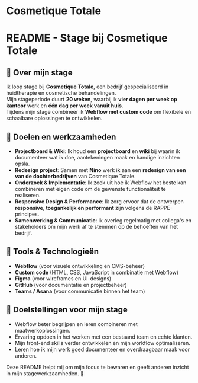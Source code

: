 # Cosmetique Totale

# README - Stage bij Cosmetique Totale

## 📌 Over mijn stage
Ik loop stage bij **Cosmetique Totale**, een bedrijf gespecialiseerd in huidtherapie en cosmetische behandelingen.  
Mijn stageperiode duurt **20 weken**, waarbij ik **vier dagen per week op kantoor** werk en **één dag per week vanuit huis**.  
Tijdens mijn stage combineer ik **Webflow met custom code** om flexibele en schaalbare oplossingen te ontwikkelen.

## 🎯 Doelen en werkzaamheden
- **Projectboard & Wiki**: Ik houd een **projectboard** en **wiki** bij waarin ik documenteer wat ik doe, aantekeningen maak en handige inzichten opsla.  
- **Redesign project**: Samen met **Nino** werk ik aan een **redesign van een van de dochterbedrijven** van Cosmetique Totale.
- **Onderzoek & Implementatie**: Ik zoek uit hoe ik Webflow het beste kan combineren met eigen code om de gewenste functionaliteit te realiseren.  
- **Responsive Design & Performance**: Ik zorg ervoor dat de ontwerpen **responsive, toegankelijk en performant** zijn volgens de RAPPE-principes.  
- **Samenwerking & Communicatie**: Ik overleg regelmatig met collega's en stakeholders om mijn werk af te stemmen op de behoeften van het bedrijf.  

## 🔧 Tools & Technologieën
- **Webflow** (voor visuele ontwikkeling en CMS-beheer)  
- **Custom code** (HTML, CSS, JavaScript in combinatie met Webflow)  
- **Figma** (voor wireframes en UI-designs)  
- **GitHub** (voor documentatie en projectbeheer)  
- **Teams / Asana** (voor communicatie binnen het team)  

## 🚀 Doelstellingen voor mijn stage
- Webflow beter begrijpen en leren combineren met maatwerkoplossingen.  
- Ervaring opdoen in het werken met een bestaand team en echte klanten.  
- Mijn front-end skills verder ontwikkelen en mijn workflow optimaliseren.  
- Leren hoe ik mijn werk goed documenteer en overdraagbaar maak voor anderen.  

Deze README helpt mij om mijn focus te bewaren en geeft anderen inzicht in mijn stagewerkzaamheden. 🚀  



